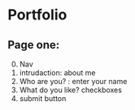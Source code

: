 # Portfolio

## Page one:
0. Nav
1. intrudaction: about me
2. Who are you? : enter your name
3. What do you like? checkboxes
4. submit button
